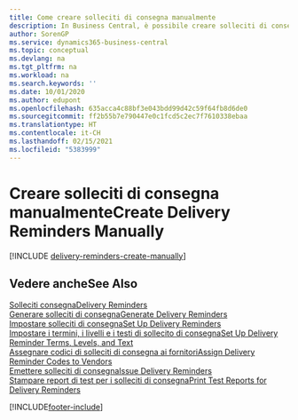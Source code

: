 ```yaml
---
title: Come creare solleciti di consegna manualmente
description: In Business Central, è possibile creare solleciti di consegna quando un acquisto non è stato consegnato come previsto. È possibile creare un singolo sollecito di consegna manualmente o generare solleciti di consegna per tutte le consegne scadute.
author: SorenGP
ms.service: dynamics365-business-central
ms.topic: conceptual
ms.devlang: na
ms.tgt_pltfrm: na
ms.workload: na
ms.search.keywords: ''
ms.date: 10/01/2020
ms.author: edupont
ms.openlocfilehash: 635acca4c88bf3e043bdd99d42c59f64fb8d6de0
ms.sourcegitcommit: ff2b55b7e790447e0c1fcd5c2ec7f7610338ebaa
ms.translationtype: HT
ms.contentlocale: it-CH
ms.lasthandoff: 02/15/2021
ms.locfileid: "5383999"
---
```

# <a name="create-delivery-reminders-manually"></a><span data-ttu-id="c4a2c-104">Creare solleciti di consegna manualmente</span><span class="sxs-lookup"><span data-stu-id="c4a2c-104">Create Delivery Reminders Manually</span></span>

[!INCLUDE [delivery-reminders-create-manually](../includes/ATCHDE/delivery-reminders-create-manually.md)]

## <a name="see-also"></a><span data-ttu-id="c4a2c-105">Vedere anche</span><span class="sxs-lookup"><span data-stu-id="c4a2c-105">See Also</span></span>

[<span data-ttu-id="c4a2c-106">Solleciti consegna</span><span class="sxs-lookup"><span data-stu-id="c4a2c-106">Delivery Reminders</span></span>](delivery-reminders.md)  
[<span data-ttu-id="c4a2c-107">Generare solleciti di consegna</span><span class="sxs-lookup"><span data-stu-id="c4a2c-107">Generate Delivery Reminders</span></span>](how-to-generate-delivery-reminders.md)  
[<span data-ttu-id="c4a2c-108">Impostare solleciti di consegna</span><span class="sxs-lookup"><span data-stu-id="c4a2c-108">Set Up Delivery Reminders</span></span>](how-to-set-up-delivery-reminders.md)  
[<span data-ttu-id="c4a2c-109">Impostare i termini, i livelli e i testi di sollecito di consegna</span><span class="sxs-lookup"><span data-stu-id="c4a2c-109">Set Up Delivery Reminder Terms, Levels, and Text</span></span>](how-to-set-up-delivery-reminder-terms-levels-and-text.md)  
[<span data-ttu-id="c4a2c-110">Assegnare codici di solleciti di consegna ai fornitori</span><span class="sxs-lookup"><span data-stu-id="c4a2c-110">Assign Delivery Reminder Codes to Vendors</span></span>](how-to-assign-delivery-reminder-codes-to-vendors.md)  
[<span data-ttu-id="c4a2c-111">Emettere solleciti di consegna</span><span class="sxs-lookup"><span data-stu-id="c4a2c-111">Issue Delivery Reminders</span></span>](how-to-issue-delivery-reminders.md)  
[<span data-ttu-id="c4a2c-112">Stampare report di test per i solleciti di consegna</span><span class="sxs-lookup"><span data-stu-id="c4a2c-112">Print Test Reports for Delivery Reminders</span></span>](how-to-print-test-reports-for-delivery-reminders.md)  


[!INCLUDE[footer-include](../../includes/footer-banner.md)]